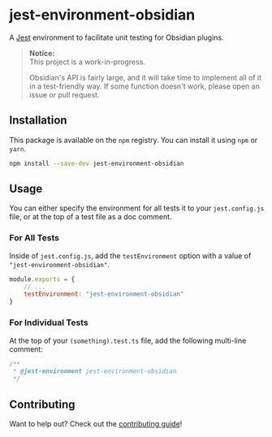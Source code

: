 # jest-environment-obsidian

A [Jest](https://jestjs.io/) environment to facilitate unit testing for Obsidian plugins.

> **Notice:**  
> This project is a work-in-progress.
>
> Obsidian's API is fairly large, and it will take time to implement all of it in a test-friendly way. If some function doesn't work, please open an issue or pull request.

## Installation

This package is available on the `npm` registry. You can install it using `npm` or `yarn`.

```bash
npm install --save-dev jest-environment-obsidian
```

## Usage

You can either specify the environment for all tests it to your `jest.config.js` file, or at the top of a test file as a doc comment.

### For All Tests

Inside of `jest.config.js`, add the `testEnvironment` option with a value of `"jest-environment-obsidian"`.

```js
module.exports = {
	// ...
	testEnvironment: "jest-environment-obsidian"
}
```

### For Individual Tests

At the top of your `(something).test.ts` file, add the following multi-line comment:

```js
/**
 * @jest-environment jest-environment-obsidian
 */
```

## Contributing
Want to help out? Check out the [contributing guide](./CONTRIBUTING.md)!
